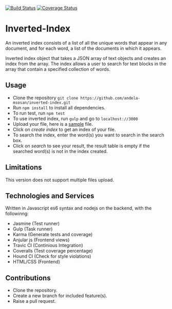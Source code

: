[![Build Status](https://travis-ci.org/andela-msosan/inverted-index.svg?branch=develop)](https://travis-ci.org/andela-msosan/inverted-index)
[![Coverage Status](https://coveralls.io/repos/github/andela-msosan/inverted-index/badge.svg?branch=feature-branch)](https://coveralls.io/github/andela-msosan/inverted-index?branch=feature-branch)

# Inverted-Index
An inverted index consists of a list of all the unique words that appear in any document, and for each word, a list of the documents in which it appears.

Inverted index object that takes a JSON array of text objects and creates an index from the array. The index allows a user to search for text blocks in the array that contain a specified collection of words.

## Usage
* Clone the repository `git clone https://github.com/andela-msosan/inverted-index.git`
* Run `npm install` to install all dependencies.
* To run test, run `npm test`
* To use inverted index, run `gulp` and go to `localhost://3000`
* Upload your file, here is a [sample](https://github.com/andela-msosan/inverted-index/blob/develop/jasmine/books.json) file.
* Click on *create index* to get an index of your file.
* To search the index, enter the word(s) you want to search in the search box.
* Click on *search* to see your result, the result table is empty if the searched word(s) is not in the index created.



## Limitations
  This version does not support multiple files upload.

## Technologies and Services
Written in Javascript es6 syntax and nodejs on the backend, with the followinng:
* Jasmine (Test runner)
* Gulp (Task runner)
* Karma (Generate tests and coverage)
* Anjular js (Frontend views)
* Travic CI (Continious Integration)
* Coveralls (Test coverage percentage)
* Hound CI (Check for style violations)
* HTML/CSS (Frontend)

## Contributions
* Clone the repository.
* Create a new branch for included feature(s).
* Raise a pull request.
